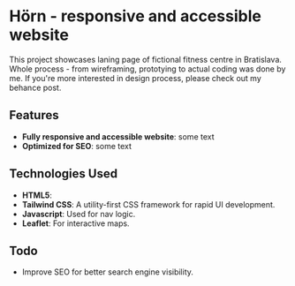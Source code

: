 # Hörn - responsive and accessible website

This project showcases laning page of fictional fitness centre in Bratislava. Whole process - from wireframing, prototying to actual coding was done by me. If you're more interested in design process, please check out my behance post.

## Features

- **Fully responsive and accessible website**: some text
- **Optimized for SEO**: some text

## Technologies Used

- **HTML5**:
- **Tailwind CSS**: A utility-first CSS framework for rapid UI development.
- **Javascript**: Used for nav logic.
- **Leaflet**: For interactive maps.

## Todo

- Improve SEO for better search engine visibility.
